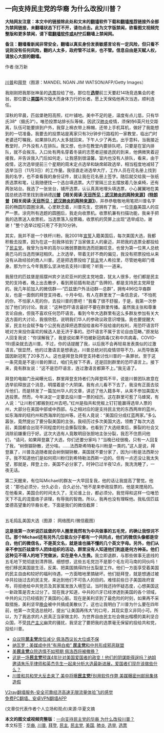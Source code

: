  <h2>一向支持民主党的华裔 为什么改投川普？</h2> <p class="notice"><b>大陆网友注意：本文中的链接除此处和文末的<a href="https://github.com/bannedbook/fanqiang" >翻墙</a>软件下载和<a href="https://github.com/killgcd/justmysocks/blob/master/README.md">翻墙推荐</a>链接外全部为禁网链接，未翻墙状态下打不开，请勿点击。此为文字版禁闻，欲看图文视频完整版和更多禁闻，请下载<a href="https://github.com/bannedbook/fanqiang">翻墙软件或APP</a>后翻墙上禁闻网。</p><p>备注：翻墙看新闻非常安全，翻墙以真实身份发表敏感言论有一定风险，但只看不说则没有任何风险，翻的人太多，政府管不过来，也不管。信息自由是天赋人权，请放心大胆的翻墙。</b></p>  <div class="entry"> <p>作者:张万新</p> <p><br /> <a href="https://www.bannedbook.org/bnews/tag/%e5%b7%9d%e6%99%ae/" class="st_tag internal_tag" rel="tag" title="标签 川普 下的日志">川普</a>和<a href="https://www.bannedbook.org/bnews/tag/%e6%8b%9c%e7%99%bb/" class="st_tag internal_tag" rel="tag" title="标签 拜登 下的日志">拜登</a>（图源：MANDEL NGAN JIM WATSON/AFP/Getty Images） </p>  <p> 我刚刚把我那张神圣的<a href="https://www.bannedbook.org/bnews/tag/%E9%80%89%E7%A5%A8/" class="st_tag internal_tag" rel="tag" title="标签 选票 下的日志">选票</a>投给了他，那位在<strong><a href="https://www.bannedbook.org/bnews/tag/%e9%80%89%e4%b8%be/" class="st_tag internal_tag" rel="tag" title="标签 选举 下的日志">选举</a></strong>前三天要赶14场竞选集会的老翁，那位要让<strong><a href="https://www.bannedbook.org/bnews/tag/%e7%be%8e%e5%9b%bd/" class="st_tag internal_tag" rel="tag" title="标签 美国 下的日志">美国</a></strong>再次强大而身体力行的长者。愿上天保佑他再次当选，顺利连任。 </p> <p>深秋的早晨，匹兹堡艳阳高照，红叶铺地。美中不足的是，温度有点儿低，只有华氏38&deg;（摄氏3&deg;）。唯恐投票站排长队等候，因武汉<a href="https://www.bannedbook.org/bnews/tag/%e8%82%ba%e7%82%8e/" class="st_tag internal_tag" rel="tag" title="标签 肺炎 下的日志">肺炎</a>疫情，须保持6英尺社交距离，队伍可能要排到户外，我穿上棉衣带上棉帽，还带上手机耳机，做好了我能想到的一切准备。我要去的投票站是离家只有3分钟步行路程的一家教堂，临出门时老婆还叮嘱我，如果排队的人太多就回来，下午人少了再去。出乎意料，当我接近教堂时，户外没有人在排队。我又想，也许在教堂内要排队吧，只要是在室内排队，就不会挨冻。入口处有两名穿着冬装的志愿者迎接选民的到来，他俩微笑着迎接我，并告诉我入门后如何走，让我感到很温馨。室内也没有人排队，看来，由于疫情，这次选举提前三个星期的周末定点选举和缺席邮政选举，相当程度地减轻了选举当日（11月3日）的工作量。我径直走进选举大厅，工作人员在花名册上找到我的名字，也不查看我的身份证件，就让我在花名册上签字。随后就交给我一张纸质选票和笔，让我随便找一个选台填选票。大厅里隔三岔五摆放着几张桌椅，还有两张站台。我选了一张坐台，铺开选票，认认真真地埋头填选票，小心翼翼地在美国总统选项里找到唐纳德<strong><span class='wp_keywordlink'><a href="https://www.bannedbook.org/bnews/comments/20200816/1381118.html" title="天目所见：川普将再赢总统大选 共和党掌参众两院" target="_blank">川普</a></span>【相关阅读:<a href='https://www.bannedbook.org/bnews/comments/20200816/1381123.html' target='_blank'>天目所见：武汉肺炎的两种来源</a>】(<span class='wp_keywordlink'><a href="https://www.bannedbook.org/bnews/comments/20200816/1381118.html" title="天目所见：川普将再赢总统大选 共和党掌参众两院" target="_blank">特朗普</a></span>【相关阅读:<a href='https://www.bannedbook.org/bnews/comments/20200816/1381123.html' target='_blank'>天目所见：武汉肺炎的两种来源</a>】)</strong>，并恭恭敬敬地用笔把川普名字前的椭圆形圆圈涂满。心里默念着，川普先生，您拥有了我，一位<a href="https://www.bannedbook.org/bnews/tag/%e5%8d%8e%e8%a3%94/" class="st_tag internal_tag" rel="tag" title="标签 华裔 下的日志">华裔</a>美国人的庄严一票。涂完所有选题的圆圈后，我走向收票机。收票机兼有扫描功能，我亲手把我的选票送入收票机，当选票落入投票箱，收票机的荧屏上出现“选举成功，谢谢！”整个选举过程只用了不到10分钟。 </p>  <p>其实，我并不是一个铁杆川粉。我2001年<span class='wp_keywordlink'><a href="https://www.bannedbook.org/forum5/topic17.html" title="宣誓与预言" target="_blank">宣誓</a></span>入籍美国后，每次美国大选，我都积极去投票，因为在这一刻我体验到了当家做主人的豪迈，并把我的选票全都投给了<a href="https://www.bannedbook.org/bnews/tag/%e6%b0%91%e4%b8%bb%e5%85%9a/" class="st_tag internal_tag" rel="tag" title="标签 民主党 下的日志">民主党</a>。我曾为当年的高尔以微弱票数败选而扼腕叹息，也曾为第一位黑人总统奥巴马的当选而弹冠相庆。上次选举，带着无奸不商的偏见，我没有把票投给从来没有从政经验的商人川普。还是把选票投给了<a href="https://www.bannedbook.org/bnews/tag/%e6%b0%91%e4%b8%bb/" class="st_tag internal_tag" rel="tag" title="标签 民主 下的日志">民主</a>党人希拉里，尽管她电邮门缠身。那为什么今年我那么坚决地去支持川普呢？听我一一道来。 </p> <p>我居住的匹兹堡是摇摆州宾夕法尼亚州的民主党地盘，犹太人很多，他们都是民主党的支持者。晚上出去散步，看到房前插有助选广告牌的，都是支持民主党拜登的。我几年前加入的微信群&mdash;-“匹兹堡户外活动群&mdash;总群”，拥有496位华裔群友，也是一面倒的拜登支持者。十月中旬，有人在群里发了一条信息说，“不怕死的你，不怕家人死的你，去投川普的票吧！”我看了很不舒服，于是，我第一次参加了他们的讨论。我说：“这种恐吓语言最好不要在群里传播。虽然我主张和尊重言论自由，但我不喜欢任何恐吓语言。看到今年大选群里有这么多群友参加有关大选方面的大讨论，我很欣慰。说明我们华人的参政议政意识增强。我也要提醒大家，民主社会赋予每个公民有选择把选票投给谁和不投给谁的权利，用恐吓语言吓唬对方来投你喜欢的候选人是无济于事的。恐吓语言不属于言论自由范畴。”原发贴人回复我说：“你误解我了，我是说如果不怕被新冠病毒(又称中共病毒，COVID-19)感染就去选川普。不过，你的话提醒了我，以后我不会再轻易发表类似的过激语言。”很显然，他的过激语言是想表达，川普总统对抗疫情领导不力，从而导致美国因新冠死了20多万人。这也是拜登及拜登支持者讨伐川普的一条罪状。至于这一条究竟是不是川普的罪过，咱们先按下不表，还是回到群里的恐吓语言上。接下来，竟有群友说：“这不是恐吓语言，连过激语言都算不上。”我无语了。 </p>  <p>拜登的电脑门丑闻曝光后，群里拜登支持者们为拜登鸣不平，说是川普团队故意在选举前释放这个消息，明摆着是个大阴谋。我有点儿看不下去了，我没有正面去驳斥他们，而是转发了一篇加州华人的文章，讲述了他入籍多年，从来不参加美国大选投票。然而，今年决定一定要去投川普一票的经历。这在群里可惹了马蜂窝，有人说：“让川粉们都搬到红州去吧。”红州是指共和党板上钉钉能赢得选举人票的州，大部分在美国中部或中西部。与之相对应的是支持民主党的东西两岸的蓝州，如东海岸的纽约州和西海岸的加州等。还有人竟说：“美国应分成红蓝两家。”多么嚣张，竟然提出了要分裂美国的主张。我经历过多次美国大选，领教了每次大选前，美国都会出现不同程度的社会撕裂现象。也看到了大选结束后，撕裂的社会又消除前嫌重归于好。这次大选有人竟敢明目张胆地主张分裂，我忍不住质问他们，“请问，如果拜登赢了大选，你们还要分家吗？”当晚已经很晚，只有一人回复了我，“树倒猢狲散，还分啥。&hellip;&hellip;法西斯希特勒与川粉是一类的。”这人是说，拜登赢了，川普及追随者就会树倒猢狲散，美国就不要分家了，因为川粉是法西斯分子。我不知道他们是如何把川粉归到希特勒法西斯一边的。但有一点还没让我太失望，那就是，拜登上台，美国不必分家了。时钟已过半夜12点，我洗洗睡了，一夜无话。 </p> <p>第二天醒来，有位叫Michael的群友一大早回复我，他的话让我提高了警觉。他说：“那也必须分，分久必合，合久必分。”他不是来参政投票的，他是来搅局的。在他看来，美国合的时间太久了，无论谁上台，都必须分。我觉得和这样一位唯恐天下不乱的混蛋痞子讲理，有辱我的智商。所以，我再也没有理睬他。我私信匹兹堡德高望重的华裔长老，下面是我们的微信截屏： </p>  <p><br /> 五毛捣乱美国大选（图源： 网络图片/微信截图） </p> <p><strong>这是我第一次听说匹兹堡的华人圈里竟然有为中共做事的五毛党，的确让我惊诧不已。那个Michael还有另外几位极左分子都有一个共同点，他们的微信头像都是空白，他们的微信名，不是英文名，就是谁也搞不懂的几个英文字母。另外，他们从来不参加匹兹堡华人团体组织的活动，群里没有人知道他们到底是何方神圣。他们这种见不得人的地下党做派，实在是令人生畏。</strong>我立即退群，与那些做事无底线的五毛地下党彻底划清界限。细想想，这些五毛党岂不是那个毛左司马南的同伙吗！他们移民美国是生活，反美、把美国搞得四分五裂是工作。他们一方面享受着美国的民主自由和较好的福利待遇，一方面暗地里搞破坏。他们挺拜登，就是想通过被中共拉拢过去的民主党，来达到他们不可告人的目的。难怪前些日子美国政府宣布，将拒绝给中共党员及其家属发放入境签证。当时我还持怀疑态度，心想美国这一新政策是否太过分了。现在我才知道，中共的爪牙已经渗透到美国的各个领域，中共的尖刀已经插到了美国的心脏。现在是美利坚到了最危险的时刻，如果再不采取措施，美利坚早<span class='wp_keywordlink_affiliate'><a href="https://zh-cn.shenyunperformingarts.org/" title="晚会" target="_blank">晚会</a></span>被中共搞成美散伙了。这也让我明白了川普为什么要在四年前，他第一次竞选总统时，提出“让美国再伟大”的口号，其现实意义非同小可。所以，为了我追求的人民真正当家做主的、为世界自由民主社会做出楷模的美利坚合众国，不受<span class='wp_keywordlink'><a href="https://www.bannedbook.org/forum2/topic6177.html" title="《共产主义的终极目的》" target="_blank">共产主义</a></span>幽灵的骚扰，我坚定了要把我的选票毫无保留的投给共和党，投给川普。 </p> <ul class='op-related-articles' title='相关阅读'> <li><a href='https://www.bannedbook.org/bnews/comments/20201106/1426578.html' target='_blank'>众议院<b>民主党</b>席位减少 佩洛西议长大位或不保</a></li> <li><a href='https://www.bannedbook.org/bnews/cbnews/20201106/1426568.html' target='_blank'>纳瓦罗：美媒成中共“有用白痴” <b>民主党</b>和中共形成邪恶联盟</a></li> <li><a href='https://www.bannedbook.org/bnews/cnnews/20201106/1426547.html' target='_blank'>美<b>民主党</b>众院选情不如预期 佩洛西将被撤换？</a></li> <li><a href='https://www.bannedbook.org/bnews/bannedvideo/20201106/1426496.html' target='_blank'>这是一场<b>民主党</b>预谋4年针对美国爱国者的政变！他们的阴谋能得逞吗？纳姐邀请朱乐平律师和英杰先生一起来分析大选最新进展，爱国者们现在该做些什么？</a></li> <li><a href='https://www.bannedbook.org/bnews/topimagenews/20201106/1426479.html' target='_blank'>川普和共和党大反击来了 美中将曝<b>民主党</b>FBI用软件作弊 美媒曝密州邮局集体造假</a></li> </ul> <p class="texttj"> <a href="https://www.bannedbook.org/forum23/topic22702.html" target="_blank">V2ray翻墙服务-安全可靠经济高速无限流量体验飞的感觉</a><br/> <a href="https://github.com/bannedbook/fanqiang/wiki/%E7%A6%81%E9%97%BB%E7%BD%91%E5%AE%89%E5%8D%93%E7%BF%BB%E5%A2%99%E6%96%B0%E9%97%BBAPP" target="_blank">免费PC翻墙、安卓VPN翻墙APP</a></p><p> (文章仅代表作者个人立场和观点)来源:华夏文摘</p><a name='sharetosocial'></a>       <div><b>本文的图文或视频完整版</b>：<a href='https://www.bannedbook.org/bnews/comments/20201106/1426597.html'>一向支持民主党的华裔 为什么改投川普？</a></div>  </div><!--END ENTRY--> <div class="postfooter"> <div>本文标签：<a href="https://www.bannedbook.org/bnews/tag/%e5%8d%8e%e8%a3%94/" rel="tag">华裔</a>, <a href="https://www.bannedbook.org/bnews/tag/%e5%b7%9d%e6%99%ae/" rel="tag">川普</a>, <a href="https://www.bannedbook.org/bnews/tag/%e6%8b%9c%e7%99%bb/" rel="tag">拜登</a>, <a href="https://www.bannedbook.org/bnews/tag/%e6%b0%91%e4%b8%bb/" rel="tag">民主</a>, <a href="https://www.bannedbook.org/bnews/tag/%e6%b0%91%e4%b8%bb%e5%85%9a/" rel="tag">民主党</a>, <a href="https://www.bannedbook.org/bnews/tag/%e7%be%8e%e5%9b%bd/" rel="tag">美国</a>, <a href="https://www.bannedbook.org/bnews/tag/%e8%82%ba%e7%82%8e/" rel="tag">肺炎</a>, <a href="https://www.bannedbook.org/bnews/tag/%e9%80%89%e4%b8%be/" rel="tag">选举</a>, <a href="https://www.bannedbook.org/bnews/tag/%E9%80%89%E7%A5%A8/" rel="tag">选票</a></div>  </div><!--END POSTFOOTER--> 